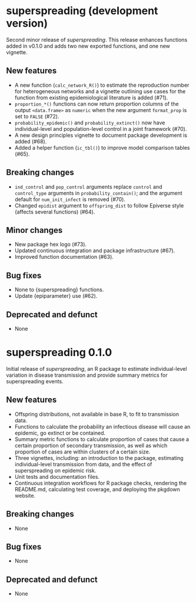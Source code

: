 # superspreading (development version)

Second minor release of _superspreading_. This release enhances functions added in v0.1.0 and adds two new exported functions, and one new vignette.

## New features

* A new function (`calc_network_R()`) to estimate the reproduction number for heterogeneous networks and a vignette outlining use cases for the function from existing epidemiological literature is added (#71).
* `proportion_*()` functions can now return proportion columns of the output `<data.frame>` as `numeric` when the new argument `format_prop` is set to `FALSE` (#72).
* `probability_epidemic()` and `probability_extinct()` now have individual-level and population-level control in a joint framework (#70).
* A new design principles vignette to document package development is added (#68).
* Added a helper function (`ic_tbl()`) to improve model comparison tables (#65).

## Breaking changes

* `ind_control` and `pop_control` arguments replace `control` and `control_type` arguments in `probability_contain()`; and the argument default for `num_init_infect` is removed (#70).
* Changed `epidist` argument to `offspring_dist` to follow Epiverse style (affects several functions) (#64).

## Minor changes

* New package hex logo (#73).
* Updated continuous integration and package infrastructure (#67).
* Improved function documentation (#63).

## Bug fixes

* None to {superspreading} functions.
* Update {epiparameter} use (#62).

## Deprecated and defunct

* None

# superspreading 0.1.0

Initial release of _superspreading_, an R package to estimate individual-level variation in disease transmission and provide summary metrics for superspreading events.

## New features

* Offspring distributions, not available in base R, to fit to transmission data.
* Functions to calculate the probability an infectious disease will cause an epidemic, go extinct or be contained.
* Summary metric functions to calculate proportion of cases that cause a certain proportion of secondary transmission, as well as which proportion of cases are within clusters of a certain size.
* Three vignettes, including: an introduction to the package, estimating individual-level transmission from data, and the effect of superspreading on epidemic risk.
* Unit tests and documentation files.
* Continuous integration workflows for R package checks, rendering the README.md, calculating test coverage, and deploying the pkgdown website.

## Breaking changes

* None

## Bug fixes

* None

## Deprecated and defunct

* None
